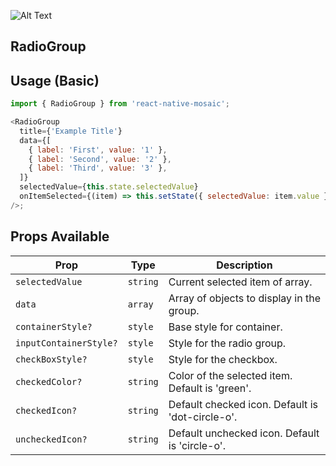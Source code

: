![Alt Text](https://drive.google.com/uc?export=view&id=13xdmSJSVawwOtyTH7aVP0pb_CI6sILQi)

## RadioGroup

## Usage (Basic)

```js
import { RadioGroup } from 'react-native-mosaic';

<RadioGroup
  title={'Example Title'}
  data={[
    { label: 'First', value: '1' },
    { label: 'Second', value: '2' },
    { label: 'Third', value: '3' },
  ]}
  selectedValue={this.state.selectedValue}
  onItemSelected={(item) => this.setState({ selectedValue: item.value })}
/>;
```

## Props Available

| Prop                   | Type     | Description                                      |
| ---------------------- | -------- | ------------------------------------------------ |
| `selectedValue`        | `string` | Current selected item of array.                  |
| `data`                 | `array`  | Array of objects to display in the group.        |
| `containerStyle?`      | `style`  | Base style for container.                        |
| `inputContainerStyle?` | `style`  | Style for the radio group.                       |
| `checkBoxStyle?`       | `style`  | Style for the checkbox.                          |
| `checkedColor?`        | `string` | Color of the selected item. Default is 'green'.  |
| `checkedIcon?`         | `string` | Default checked icon. Default is 'dot-circle-o'. |
| `uncheckedIcon?`       | `string` | Default unchecked icon. Default is 'circle-o'.   |
